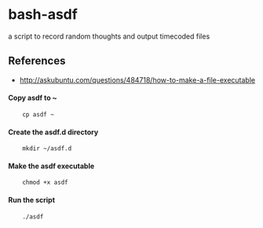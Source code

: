# bash-asdf

a script to record random thoughts and output timecoded files

## References
* http://askubuntu.com/questions/484718/how-to-make-a-file-executable

#### Copy asdf to ~
        cp asdf ~
#### Create the asdf.d directory
        mkdir ~/asdf.d
#### Make the asdf executable
        chmod +x asdf
#### Run the script
        ./asdf

